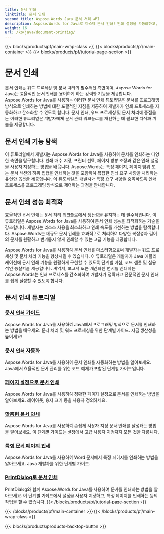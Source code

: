 ```yaml
---
title: 문서 인쇄
linktitle: 문서 인쇄
second_title: Aspose.Words Java 문서 처리 API
description: Aspose.Words for Java로 마스터 문서 인쇄! 인쇄 설정을 자동화하고, 성능을 최적화하고, 손쉽게 전문적인 결과를 얻으세요.
weight: 16
url: /ko/java/document-printing/
---
```


{{< blocks/products/pf/main-wrap-class >}}
{{< blocks/products/pf/main-container >}}
{{< blocks/products/pf/tutorial-page-section >}}

# 문서 인쇄


문서 인쇄는 워드 프로세싱 및 문서 처리의 필수적인 측면이며, Aspose.Words for Java는 효율적인 문서 인쇄를 용이하게 하는 강력한 기능을 제공합니다. Aspose.Words for Java를 사용하는 이러한 문서 인쇄 튜토리얼은 문서를 프로그래밍 방식으로 인쇄하는 방법에 대한 포괄적인 지침을 제공하여 개발자가 인쇄 프로세스를 자동화하고 간소화할 수 있도록 합니다. 문서 인쇄, 워드 프로세싱 및 문서 처리에 중점을 둔 이러한 튜토리얼은 개발자에게 문서 관리 워크플로를 개선하는 데 필요한 지식과 기술을 제공합니다.

## 문서 인쇄 기능 탐색

이 튜토리얼에서 개발자는 Aspose.Words for Java를 사용하여 문서를 인쇄하는 다양한 측면을 탐구합니다. 인쇄 매수 지정, 프린터 선택, 페이지 방향 조정과 같은 인쇄 설정을 사용자 지정하는 방법을 배웁니다. Aspose.Words는 특정 페이지, 페이지 범위 또는 문서 섹션의 하위 집합을 인쇄하는 것을 포함하여 복잡한 인쇄 요구 사항을 처리하는 유연한 옵션을 제공합니다. 이 튜토리얼은 개발자가 특정 요구 사항을 충족하도록 인쇄 프로세스를 프로그래밍 방식으로 제어하는 과정을 안내합니다.

## 문서 인쇄 성능 최적화

효율적인 문서 인쇄는 문서 처리 워크플로에서 생산성을 유지하는 데 필수적입니다. 이 튜토리얼은 Aspose.Words for Java를 사용하여 문서 인쇄 성능을 최적화하는 기술을 강조합니다. 개발자는 리소스 사용을 최소화하고 인쇄 속도를 개선하는 방법을 탐색합니다. Aspose.Words는 대규모 문서 인쇄를 효과적으로 처리하여 다양한 복잡성과 길이의 문서를 원활하고 번거롭지 않게 인쇄할 수 있는 고급 기능을 제공합니다.

Aspose.Words for Java를 사용하여 문서 인쇄를 마스터함으로써 개발자는 워드 프로세싱 및 문서 처리 기능을 향상시킬 수 있습니다. 이 튜토리얼은 개발자가 Java 애플리케이션에 문서 인쇄 기능을 원활하게 구현할 수 있도록 단계별 지침, 코드 샘플 및 실용적인 통찰력을 제공합니다. 계약서, 보고서 또는 개인화된 편지를 인쇄하든 Aspose.Words는 인쇄 프로세스를 간소화하여 개발자가 정확하고 전문적인 문서 인쇄를 쉽게 달성할 수 있도록 합니다.

## 문서 인쇄 튜토리얼

### [문서 인쇄 가이드](./guide-to-document-printing/)
Aspose.Words for Java를 사용하여 Java에서 프로그래밍 방식으로 문서를 인쇄하는 방법을 배우세요. 문서 처리 및 워드 프로세싱을 위한 단계별 가이드. 지금 생산성을 높이세요!
### [문서 인쇄 자동화](./automating-document-printing/)
Aspose.Words for Java를 사용하여 문서 인쇄를 자동화하는 방법을 알아보세요. Java에서 효율적인 문서 관리를 위한 코드 예제가 포함된 단계별 가이드입니다.
### [페이지 설정으로 문서 인쇄](./printing-documents-page-setup/)
Aspose.Words for Java를 사용하여 정확한 페이지 설정으로 문서를 인쇄하는 방법을 알아보세요. 레이아웃, 용지 크기 등을 사용자 정의하세요.
### [맞춤형 문서 인쇄](./customized-document-printing/)
Aspose.Words for Java를 사용하여 손쉽게 사용자 지정 문서 인쇄를 달성하는 방법을 알아보세요. 이 단계별 가이드는 설정에서 고급 사용자 지정까지 모든 것을 다룹니다.
### [특정 문서 페이지 인쇄](./printing-specific-document-pages/)
Aspose.Words for Java를 사용하여 Word 문서에서 특정 페이지를 인쇄하는 방법을 알아보세요. Java 개발자를 위한 단계별 가이드.
### [PrintDialog로 문서 인쇄](./print-document-printdialog/)
PrintDialog와 함께 Aspose.Words for Java를 사용하여 문서를 인쇄하는 방법을 알아보세요. 이 단계별 가이드에서 설정을 사용자 지정하고, 특정 페이지를 인쇄하는 등의 작업을 할 수 있습니다.
{{< /blocks/products/pf/tutorial-page-section >}}

{{< /blocks/products/pf/main-container >}}
{{< /blocks/products/pf/main-wrap-class >}}

{{< blocks/products/products-backtop-button >}}
